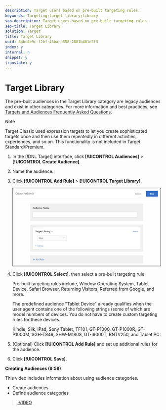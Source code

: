 ```yaml
---
description: Target users based on pre-built targeting rules.
keywords: Targeting;target library;library
seo-description: Target users based on pre-built targeting rules.
seo-title: Target Library
solution: Target
title: Target Library
uuid: 64bc4e9c-f2bf-46ba-a558-2881b401e2f3
index: y
internal: n
snippet: y
translate: y
---
```


# Target Library

The pre-built audiences in the Target Library category are legacy audiences and exist in other categories. For more information and best practices, see [ Targets and Audiences Frequently Asked Questions](../../../c_target/c_troubleshooting_targets_and_audiences.md#concept_C4EE4B8F4840430CBD798D579A8F208D). 


>[!NOTE]
>
>Target Classic used expression targets to let you create sophisticated targets once and then use them repeatedly in different activities, experiences, and so on. This functionality is not included in Target Standard/Premium.




1. In the [!DNL  Target] interface, click **[!UICONTROL  Audiences]** > **[!UICONTROL  Create Audience]**. 

1. Name the audience. 

1. Click **[!UICONTROL  Add Rule]** > **[!UICONTROL  Target Library]**. 

   ![](assets/target_library.png) 

1. Click **[!UICONTROL  Select]**, then select a pre-built targeting rule. 

   Pre-built targeting rules include, Window Operating System, Tablet Device, Safari Browser, Returning Visitors, Referred from Google, and more. 

   The predefined audience "Tablet Device" already qualifies when the user agent contains one of the following strings (some of which are model numbers of devices. You do not have to create custom targeting rules for these devices. 

   Kindle, Silk, iPad, Sony Tablet, TF101, GT-P1000, GT-P1000R, GT-P1000M, SGH-T849, SHW-M180S, GT-I9000T, BNTV250, and Tablet PC. 

1. (Optional) Click **[!UICONTROL  Add Rule]** and set up additional rules for the audience. 

1. Click **[!UICONTROL  Save]**. 



**Creating Audiences (9:58)** 

This video includes information about using audience categories. 


* Create audiences
* Define audience categories


>[!VIDEO](https://vimeo.com/wV9lVTSOxMk) 
